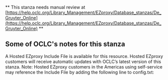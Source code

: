 ** This stanza needs manual review at [https://help.oclc.org/Library_Management/EZproxy/Database_stanzas/De_Gruyter_Online](https://help.oclc.org/Library_Management/EZproxy/Database_stanzas/De_Gruyter_Online) **

## Some of OCLC's notes for this stanza

A Hosted EZproxy Include File is available for this resource. Hosted EZproxy customers will receive automatic updates with OCLC&rsquo;s latest version of this stanza. Note: Hosted EZproxy customers in the Americas using self-service may reference the Include File by adding the following line to config.txt:

&nbsp;
